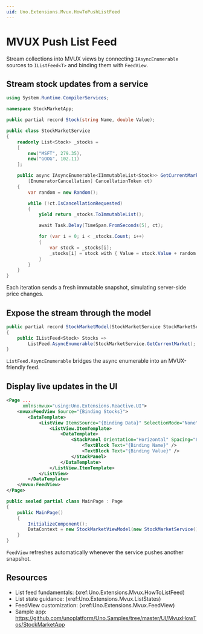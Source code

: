 ```yaml
---
uid: Uno.Extensions.Mvux.HowToPushListFeed
---
```


# MVUX Push List Feed

Stream collections into MVUX views by connecting `IAsyncEnumerable` sources to `IListFeed<T>` and binding them with `FeedView`.

## Stream stock updates from a service

```csharp
using System.Runtime.CompilerServices;

namespace StockMarketApp;

public partial record Stock(string Name, double Value);

public class StockMarketService
{
    readonly List<Stock> _stocks =
    [
        new("MSFT", 279.35),
        new("GOOG", 102.11)
    ];

    public async IAsyncEnumerable<IImmutableList<Stock>> GetCurrentMarket(
        [EnumeratorCancellation] CancellationToken ct)
    {
        var random = new Random();

        while (!ct.IsCancellationRequested)
        {
            yield return _stocks.ToImmutableList();

            await Task.Delay(TimeSpan.FromSeconds(5), ct);

            for (var i = 0; i < _stocks.Count; i++)
            {
                var stock = _stocks[i];
                _stocks[i] = stock with { Value = stock.Value + random.NextDouble() };
            }
        }
    }
}
```

Each iteration sends a fresh immutable snapshot, simulating server-side price changes.

## Expose the stream through the model

```csharp
public partial record StockMarketModel(StockMarketService StockMarketService)
{
    public IListFeed<Stock> Stocks =>
        ListFeed.AsyncEnumerable(StockMarketService.GetCurrentMarket);
}
```

`ListFeed.AsyncEnumerable` bridges the async enumerable into an MVUX-friendly feed.

## Display live updates in the UI

```xml
<Page ...
      xmlns:mvux="using:Uno.Extensions.Reactive.UI">
    <mvux:FeedView Source="{Binding Stocks}">
        <DataTemplate>
            <ListView ItemsSource="{Binding Data}" SelectionMode="None">
                <ListView.ItemTemplate>
                    <DataTemplate>
                        <StackPanel Orientation="Horizontal" Spacing="8">
                            <TextBlock Text="{Binding Name}" />
                            <TextBlock Text="{Binding Value}" />
                        </StackPanel>
                    </DataTemplate>
                </ListView.ItemTemplate>
            </ListView>
        </DataTemplate>
    </mvux:FeedView>
</Page>
```

```csharp
public sealed partial class MainPage : Page
{
    public MainPage()
    {
        InitializeComponent();
        DataContext = new StockMarketViewModel(new StockMarketService());
    }
}
```

`FeedView` refreshes automatically whenever the service pushes another snapshot.

## Resources

- List feed fundamentals: (xref:Uno.Extensions.Mvux.HowToListFeed)
- List state guidance: (xref:Uno.Extensions.Mvux.ListStates)
- FeedView customization: (xref:Uno.Extensions.Mvux.FeedView)
- Sample app: https://github.com/unoplatform/Uno.Samples/tree/master/UI/MvuxHowTos/StockMarketApp
